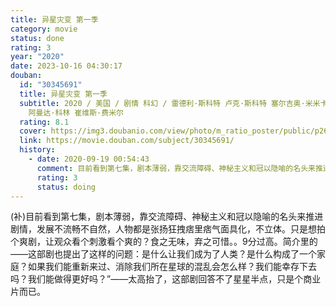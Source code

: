 ```yaml
---
title: 异星灾变 第一季
category: movie
status: done
rating: 3
year: "2020"
date: 2023-10-16 04:30:17
douban:
  id: "30345691"
  title: 异星灾变 第一季
  subtitle: 2020 / 美国 / 剧情 科幻 / 雷德利·斯科特 卢克·斯科特 塞尔吉奥·米米卡-戈赞 亚历克斯·加巴西 詹姆斯·哈维斯 /
    阿曼达·科林 崔维斯·费米尔
  rating: 8.1
  cover: https://img3.doubanio.com/view/photo/m_ratio_poster/public/p2616308032.jpg
  link: https://movie.douban.com/subject/30345691/
  history:
    - date: 2020-09-19 00:54:43
      comment: 目前看到第七集，剧本薄弱，靠交流障碍、神秘主义和冠以隐喻的名头来推进剧情，发展不流畅不自然，人物都是张扬狂拽痞里痞气面具化，不立体。只是想拍个爽剧，让观众看个刺激看个爽的？食之无味，弃之可惜。。9分过高。简介里的——这部剧也提出了这样的问题：是什么让我们成为了人类？是什么构成了一个家庭？如果我们能重新来过、消除我们所在星球的混乱会怎么样？我们能幸存下去吗？我们能做得更好吗？”——太高抬了，这部剧回答不了星星半点，只是个商业片而已。
      rating: 3
      status: doing
---
```


(补)目前看到第七集，剧本薄弱，靠交流障碍、神秘主义和冠以隐喻的名头来推进剧情，发展不流畅不自然，人物都是张扬狂拽痞里痞气面具化，不立体。只是想拍个爽剧，让观众看个刺激看个爽的？食之无味，弃之可惜。。9分过高。简介里的——这部剧也提出了这样的问题：是什么让我们成为了人类？是什么构成了一个家庭？如果我们能重新来过、消除我们所在星球的混乱会怎么样？我们能幸存下去吗？我们能做得更好吗？”——太高抬了，这部剧回答不了星星半点，只是个商业片而已。